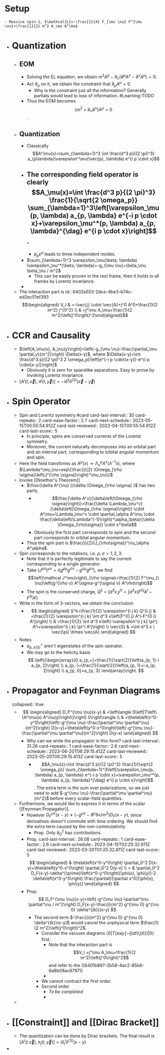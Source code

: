 # Setup
	- Massive spin-1, $\mathcal{L}=-\frac{1}{4} F_{\mu \nu} F^{\mu \nu}+\frac{1}{2} m^2 A_\mu A^\mu$
- # Quantization
	- ## EOM
		- Solving the EL equation, we obtain $m^2 A^\mu- \partial_v\left(\partial^\mu A^v-\partial^v A^\mu\right)=0$.
		- Act $\partial_{\mu}$ on it, we obtain the constraint that $\partial_\mu A^{\mu}=0$.
			- Why is the constraint just all the information? Generally partials would lead to loss of information. #Learning-TODO
		- Thus the EOM becomes 
		  $$(m^2+\partial_\nu \partial^\nu)A^\mu=0$$.
	- ## Quantization
		- Classically 
		  $$A^\mu(x)=\sum_{\lambda=1}^3 \int \frac{d^3 p}{(2 \pi)^3} a_{p\lambda}\varepsilon^\mu(\vec{p}, \lambda) e^{i p \cdot x}$$
		- The corresponding field operator is clearly 
		  $$A_\mu(x)=\int \frac{d^3 p}{(2 \pi)^3} \frac{1}{\sqrt{2 \omega_p}} \sum_{\lambda=1}^3\left[\varepsilon_\mu(p, \lambda) a_{p, \lambda} e^{-i p \cdot x}+\varepsilon_\mu^*(p, \lambda) a_{p, \lambda}^{\dag} e^{i p \cdot x}\right]$$.
			-
			- $p_\mu \varepsilon^\mu$ leads to three independent modes.
		- $\sum_{\lambda=1}^3 \varepsilon_\mu(\beta, \lambda) \varepsilon_\nu^*(\beta, \lambda)=-g_{\mu \nu}+\beta_\mu \beta_\nu / m^2$
			- This can be easily proven in the rest frame, then it holds in all frames by Lorentz invariance.
		-
	- The interaction part is 
	  id:: 6402a553-2dce-4be3-b74c-ed2ec51ef393
	  $$\begin{aligned} V_I & =-\vec{j} \cdot \vec{A}+j^0 A^0+\frac{1}{2 m^2} j^{0^2} \\ & =j^\mu A_\mu+\frac{1}{2 m^2}\left(j^0\right)^2\end{aligned}$$
- # CCR and Causality
	- $\left[A_\mu(x), A_\nu(y)\right]=\left(-g_{\mu \nu}-\frac{\partial_\mu \partial_v}{m^2}\right) \Delta(x-y)$, where $\Delta(x-y)=\int \frac{d^3 p}{(2 \pi)^3 2 \omega_p}\left[e^{-i p \cdot(x-y)}-e^{i p \cdot(x-y)}\right]$
		- Obviously it is zero for spacelike separations. Easy to prove by invoking Lorentz invariance.
	- $\left[A^i(t, \vec{x}), \pi^j(t, \vec{y})\right]=-i \delta^{i j} \delta^{(3)}(\vec{x}-\vec{y})$
- # Spin Operator
	- Spin and Lorentz symmetry #card
	  card-last-interval:: 30
	  card-repeats:: 2
	  card-ease-factor:: 2.7
	  card-next-schedule:: 2023-05-15T00:55:54.912Z
	  card-last-reviewed:: 2023-04-15T00:55:54.912Z
	  card-last-score:: 5
		- In principle, spins are conserved currents of the Lorentz symmetry.
		- Moreover, the current naturally decomposes into an orbital part and an internal part, corresponding to orbital angular momentum and spin.
	- Here the field transforms as $A^\mu(x) \longrightarrow \Lambda_\nu^\mu A^\nu\left(\Lambda^{-1} x\right)$, where $\Lambda^\mu_\nu=exp\{\frac{i}{2} \Omega_{\rho \sigma}\left(J^{\rho \sigma}\right)^\mu_\nu\}$
	- Invoke [[Noether's Theorem]]
		- $\frac{\delta A^{\nu} }{\delta \Omega_{\rho \sigma} }$ has two parts.
			- $$\frac{\delta A^v}{\delta\left(\Omega_{\rho \sigma}\right)}=\frac{\delta \Lambda_\mu^v}{\delta\left(\Omega_{\rho \sigma}\right)} \cdot A^\mu+\Lambda_\mu^v \cdot \partial_\alpha A^\mu \cdot \frac{\delta\left(\Lambda^{-1}\right)^\alpha_\beta}{\delta \Omega_{\rho\sigma}} \cdot x^\beta$$
			- Obviously the first part corresponds to spin and the second part corresponds to orbital angular momentum.
		- Thus the spin part is $\frac{i}{2}(J_{\rho\sigma})^\nu_\alpha A^\alpha$.
	- Spin corresponds to the rotations, i.e. $\rho, \sigma=1,2,3$.
		- Note that it is perfectly legitimate to say the current corresponding to a single generator.
		- Take $\left(J^{\rho \sigma}\right)^{\mu \nu}=i\left(g^{\rho \mu} g^{\sigma \nu}-g^{\sigma \mu} g^{\rho \nu}\right)$, we find
		  $$\left(\mathcal J^\mu\right)_{\rho \sigma}=\frac{1}{2} F^\mu_{\ \nu}\left(g^{\rho v} A^\sigma-g^{\sigma v} A^\rho\right)$$
		- The spin is the conserved charge, $Q^{i j}=\int d^3 x \mathcal J^0=\int d^3 x\left(F^{0 j} A^i-F^{0 i} A^j\right)$
	- Write in the form of 3-vectors, we obtain the conclusion
		- $$
		  \begin{aligned}
		  S^k=\frac{1}{2} \varepsilon^{i j k} Q^{i j} & =\frac{1}{2} \varepsilon^{i j k} \int d^3 x\left(F^{0 j} A^i-F^{0 i} A^j\right) \\
		  & =\frac{1}{2} \int d^3 x\left(-\varepsilon^{i j k} \pi^j A^i+\varepsilon^{i j k} \pi^i A^j\right) \\
		  \vec{S} & =\int d^3 x \ \vec{\pi} \times \vec{A}
		  \end{aligned}
		  $$
	- Notes
		- $a_{p, \lambda|0\rangle}^{+}$ aren't eigenstates of the spin operator.
		- We may go to the helicity basis 
		  $$
		  \left\{\begin{array}{l}
		  a_{p,+}=\frac{1}{\sqrt{2}}\left(a_{p, 1}-i a_{p, 2}\right) \\
		  a_{p,-}=\frac{1}{\sqrt{2}}\left(a_{p, 1}+i a_{p, 2}\right) \\
		  a_{p, 0}=a_{p, 3}
		  \end{array}\right.
		  $$
- # Propagator and Feynman Diagrams
  collapsed:: true
	- $$
	  \begin{aligned}
	  D_F^{\mu \nu}(x-y) & =\left\langle 0\left|T\left\{A^\mu(x) A^\nu(y)\right\}\right| 0\right\rangle \\
	  & =\theta\left(x^0-y^0\right)\left(-g^{\mu \nu}-\frac{\partial^\mu \partial^\nu}{m^2}\right) D(x-y)+\theta\left(y^0-x^0\right)\left(-g^{\mu \nu}-\frac{\partial^\mu \partial^\nu}{m^2}\right) D(y-x)
	  \end{aligned}
	  $$
		- Why can we write the propagator in this form?
		  card-last-interval:: 31.26
		  card-repeats:: 1
		  card-ease-factor:: 2.6
		  card-next-schedule:: 2023-06-20T06:29:15.412Z
		  card-last-reviewed:: 2023-05-20T00:29:15.413Z
		  card-last-score:: 5
			- $$A_\mu(x)=\int \frac{d^3 p}{(2 \pi)^3} \frac{1}{\sqrt{2 \omega_p}} \sum_{\lambda=1}^3\left[\varepsilon_\mu(p, \lambda) a_{p, \lambda} e^{-i p \cdot x}+\varepsilon_\mu^*(p, \lambda) a_{p, \lambda}^{\dag} e^{i p \cdot x}\right]$$. 
			  The extra term is the sum over polarizations, so we just need to add $-g^{\mu \nu}-\frac{\partial^\mu \partial^\nu}{m^2}$ before every scalar-field quantities.
	- Furthermore, we would like to express it in terms of the scalar [[Feynman Propagator]].
		- However $D_F^{\mu \nu}(x-y)\neq\left(-g^{\mu \nu}-\partial^\mu \partial \nu / m^2\right) D_F(x-y)$, since derivatives doesn't commute with time ordering. We should find the extra term caused by the non-commutativity.
			- Prop. Only $\partial_0^2$ has contributions.
		- Prop.
		  card-last-interval:: 26.06
		  card-repeats:: 1
		  card-ease-factor:: 2.6
		  card-next-schedule:: 2023-04-15T02:25:32.811Z
		  card-last-reviewed:: 2023-03-20T01:25:32.811Z
		  card-last-score:: 5
		  $$
		  \begin{aligned}
		  & \theta\left(x^0-y^0\right) \partial_0^2 D(x-y)+\theta\left(y^0-x^0\right) \partial_0^2 D(y-x) \\
		  = & \partial_0^2 D_F(x-y)-\delta^{\prime}\left(x^0-y^0\right)[\phi(x), \phi(y)]-2 \delta\left(x^0-y^0\right) \frac{\partial}{\partial x^0}[\phi(x), \phi(y)]
		  \end{aligned}
		  $$
		- Prop. 
		  $$
		  D_F^{\mu \nu}(x-y)=\left(-g^{\mu \nu}-\partial^\mu \partial^\nu / m^2\right) D_F(x-y)-\frac{i}{m^2} g^{\mu 0} g^{\nu 0} \delta^{(k)}(x-y)
		  $$
			- The second term $-\frac{i}{m^2} g^{\mu 0} g^{\nu 0} \delta^{(k)}(x-y)$ would cancel the unphysical term $\frac{1}{2 m^2}\left(j^0\right)^2$.
				- Consider the vacuum diagrams $\left\langle 0\left|T\left\{\exp \left[-i \int d t V_I(t)\right]\right\}\right| 0\right\rangle$ first.
					- Note that the interaction part is $$V_I =j^\mu A_\mu+\frac{1}{2 m^2}\left(j^0\right)^2$$ and refer to the ((6401b897-2b58-4ac2-85b6-6a8b08ac6797))
					-
				- We cannot contract the first order.
				- Second order
					- *To be completed*
					-
	-
- # [[Constraint]] and [[Dirac Bracket]]
	- The quantization can be done by Dirac brackets. The final result is $\left[A^i(t . \vec{x}), \pi_j(t, \vec{y})\right]=i \delta_j^i \delta^{(3)}(x-y)$
-